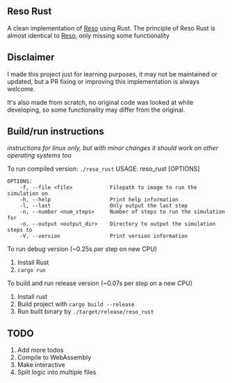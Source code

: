 Reso Rust
---
A clean implementation of [Reso](https://github.com/lynnpepin/reso) using Rust. The principle of Reso Rust is almost identical to [Reso](https://github.com/lynnpepin/reso), only missing some functionality

## Disclaimer
I made this project just for learning purposes, it may not be maintained or updated, but a PR fixing or improving this implementation is always welcome.

It's also made from scratch, no original code was looked at while developing, so some functionality may differ from the original.

## Build/run instructions
_instructions for linux only, but with minor changes it should work on other operating systems too_

To run compiled version:
`./reso_rust`
    USAGE:
        reso_rust [OPTIONS]

    OPTIONS:
        -f, --file <file>            Filepath to image to run the simulation on
        -h, --help                   Print help information
        -l, --last                   Only output the last step
        -n, --number <num_steps>     Number of steps to run the simulation for
        -o, --output <output_dir>    Directory to output the simulation steps to
        -V, --version                Print version information

To run debug version (~0.25s per step on new CPU)
1. Install Rust
2. `cargo run`


To build and run release version (~0.07s per step on a new CPU)
1. Install rust
2. Build project with `cargo build --release`
3. Run built binary by `./target/release/reso_rust`


## TODO
1. Add more todos
2. Compile to WebAssembly
3. Make interactive
4. Split logic into multiple files